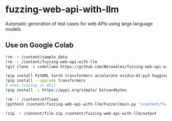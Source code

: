 # fuzzing-web-api-with-llm
Automatic generation of test cases for web APIs using large language models

## Use on Google Colab

```bash
!rm -r /content/sample_data
!rm -r /content/fuzzing-web-api-with-llm
!git clone -b codellama https://github.com/Neroxeles/fuzzing-web-api-with-llm.git

!pip install PyYAML torch transformers accelerate nvidia-ml-py3 huggingface_hub
!pip install --upgrade transformers
# when loading in 8bit
!pip install -i https://pypi.org/simple/ bitsandbytes

!rm -r /content/offload
!python3 /content/fuzzing-web-api-with-llm/Fuzzer/main.py "/content/fuzzing-web-api-with-llm/configs/config-files/colab-default.yml"

!zip -r /content/file.zip /content/fuzzing-web-api-with-llm/output
```